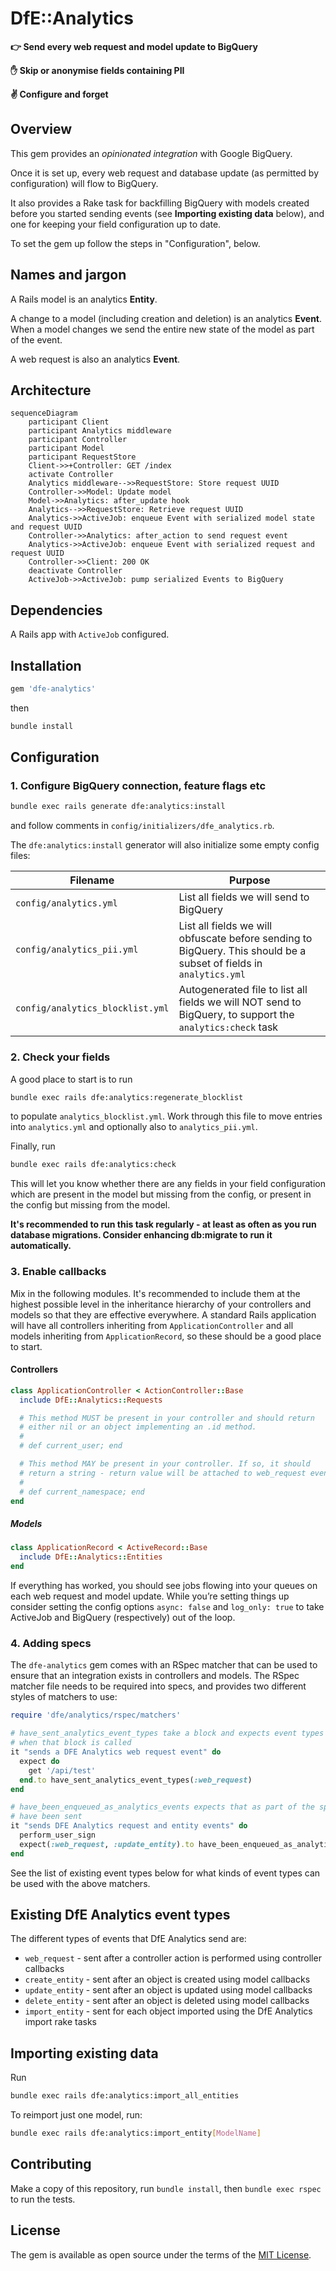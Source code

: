 # DfE::Analytics

**👉 Send every web request and model update to BigQuery**

**✋ Skip or anonymise fields containing PII**

**✌️  Configure and forget**

## Overview

This gem provides an _opinionated integration_ with Google BigQuery.

Once it is set up, every web request and database update (as permitted by
configuration) will flow to BigQuery.

It also provides a Rake task for backfilling BigQuery with models created
before you started sending events (see **Importing existing data** below), and
one for keeping your field configuration up to date.

To set the gem up follow the steps in "Configuration", below.

## Names and jargon

A Rails model is an analytics **Entity**.

A change to a model (including creation and deletion) is an analytics
**Event**. When a model changes we send the entire new state of the model as
part of the event.

A web request is also an analytics **Event**.

## Architecture

```mermaid
sequenceDiagram
    participant Client
    participant Analytics middleware
    participant Controller
    participant Model
    participant RequestStore
    Client->>+Controller: GET /index
    activate Controller
    Analytics middleware-->>RequestStore: Store request UUID
    Controller->>Model: Update model
    Model->>Analytics: after_update hook
    Analytics-->>RequestStore: Retrieve request UUID
    Analytics->>ActiveJob: enqueue Event with serialized model state and request UUID
    Controller->>Analytics: after_action to send request event
    Analytics->>ActiveJob: enqueue Event with serialized request and request UUID
    Controller->>Client: 200 OK
    deactivate Controller
    ActiveJob->>ActiveJob: pump serialized Events to BigQuery
```

## Dependencies

A Rails app with `ActiveJob` configured.

## Installation

```ruby
gem 'dfe-analytics'
```

then

```bash
bundle install
```

## Configuration

### 1. Configure BigQuery connection, feature flags etc

```bash
bundle exec rails generate dfe:analytics:install
```

and follow comments in `config/initializers/dfe_analytics.rb`.

The `dfe:analytics:install` generator will also initialize some empty config files:

| Filename | Purpose |
|----------|---------|
| `config/analytics.yml` | List all fields we will send to BigQuery |
| `config/analytics_pii.yml` | List all fields we will obfuscate before sending to BigQuery. This should be a subset of fields in `analytics.yml` |
| `config/analytics_blocklist.yml` | Autogenerated file to list all fields we will NOT send to BigQuery, to support the `analytics:check` task |

### 2. Check your fields

A good place to start is to run

```bash
bundle exec rails dfe:analytics:regenerate_blocklist
```

to populate `analytics_blocklist.yml`. Work through this file to move entries
into `analytics.yml` and optionally also to `analytics_pii.yml`.

Finally, run

```bash
bundle exec rails dfe:analytics:check
```

This will let you know whether there are any fields in your field configuration
which are present in the model but missing from the config, or present in the
config but missing from the model.

**It's recommended to run this task regularly - at least as often as you run
database migrations. Consider enhancing db:migrate to run it automatically.**

### 3. Enable callbacks

Mix in the following modules. It's recommended to include them at the
highest possible level in the inheritance hierarchy of your controllers and
models so that they are effective everywhere. A standard Rails application will
have all controllers inheriting from `ApplicationController` and all models
inheriting from `ApplicationRecord`, so these should be a good place to start.

#### Controllers

```ruby
class ApplicationController < ActionController::Base
  include DfE::Analytics::Requests

  # This method MUST be present in your controller and should return
  # either nil or an object implementing an .id method.
  #
  # def current_user; end

  # This method MAY be present in your controller. If so, it should
  # return a string - return value will be attached to web_request events.
  #
  # def current_namespace; end
end
```

##### Models

```ruby
class ApplicationRecord < ActiveRecord::Base
  include DfE::Analytics::Entities
end
```

If everything has worked, you should see jobs flowing into your queues on each
web request and model update. While you’re setting things up consider setting
the config options `async: false` and `log_only: true` to take ActiveJob and
BigQuery (respectively) out of the loop.

### 4. Adding specs

The `dfe-analytics` gem comes with an RSpec matcher that can be used to ensure
that an integration exists in controllers and models. The RSpec matcher file
needs to be required into specs, and provides two different styles of matchers
to use:

``` ruby
require 'dfe/analytics/rspec/matchers'

# have_sent_analytics_event_types take a block and expects event types to be sent
# when that block is called
it "sends a DFE Analytics web request event" do
  expect do
    get '/api/test'
  end.to have_sent_analytics_event_types(:web_request)
end

# have_been_enqueued_as_analytics_events expects that as part of the spec, event types 
# have been sent
it "sends DFE Analytics request and entity events" do
  perform_user_sign
  expect(:web_request, :update_entity).to have_been_enqueued_as_analytics_events
end

```

See the list of existing event types below for what kinds of event types can be used with the above matchers. 

## Existing DfE Analytics event types

The different types of events that DfE Analytics send are:

- `web_request` - sent after a controller action is performed using controller callbacks
- `create_entity` - sent after an object is created using model callbacks 
- `update_entity` - sent after an object is updated using model callbacks
- `delete_entity` - sent after an object is deleted using model callbacks
- `import_entity` - sent for each object imported using the DfE Analytics import rake tasks

## Importing existing data

Run

```bash
bundle exec rails dfe:analytics:import_all_entities
```

To reimport just one model, run:

```bash
bundle exec rails dfe:analytics:import_entity[ModelName]
```

## Contributing

Make a copy of this repository, run `bundle install`, then `bundle exec rspec`
to run the tests.

## License

The gem is available as open source under the terms of the [MIT License](https://opensource.org/licenses/MIT).
